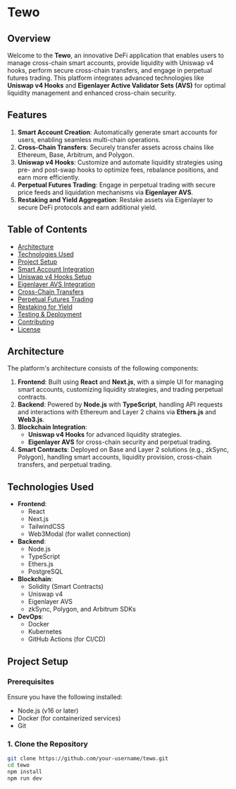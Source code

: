 # Tewo

## Overview

Welcome to the **Tewo**, an innovative DeFi application that enables users to manage cross-chain smart accounts, provide liquidity with Uniswap v4 hooks, perform secure cross-chain transfers, and engage in perpetual futures trading. This platform integrates advanced technologies like **Uniswap v4 Hooks** and **Eigenlayer Active Validator Sets (AVS)** for optimal liquidity management and enhanced cross-chain security.

## Features

1. **Smart Account Creation**: Automatically generate smart accounts for users, enabling seamless multi-chain operations.
2. **Cross-Chain Transfers**: Securely transfer assets across chains like Ethereum, Base, Arbitrum, and Polygon.
3. **Uniswap v4 Hooks**: Customize and automate liquidity strategies using pre- and post-swap hooks to optimize fees, rebalance positions, and earn more efficiently.
4. **Perpetual Futures Trading**: Engage in perpetual trading with secure price feeds and liquidation mechanisms via **Eigenlayer AVS**.
5. **Restaking and Yield Aggregation**: Restake assets via Eigenlayer to secure DeFi protocols and earn additional yield.

## Table of Contents

- [Architecture](#architecture)
- [Technologies Used](#technologies-used)
- [Project Setup](#project-setup)
- [Smart Account Integration](#smart-account-integration)
- [Uniswap v4 Hooks Setup](#uniswap-v4-hooks-setup)
- [Eigenlayer AVS Integration](#eigenlayer-avs-integration)
- [Cross-Chain Transfers](#cross-chain-transfers)
- [Perpetual Futures Trading](#perpetual-futures-trading)
- [Restaking for Yield](#restaking-for-yield)
- [Testing & Deployment](#testing--deployment)
- [Contributing](#contributing)
- [License](#license)

## Architecture

The platform's architecture consists of the following components:

1. **Frontend**: Built using **React** and **Next.js**, with a simple UI for managing smart accounts, customizing liquidity strategies, and trading perpetual contracts.
2. **Backend**: Powered by **Node.js** with **TypeScript**, handling API requests and interactions with Ethereum and Layer 2 chains via **Ethers.js** and **Web3.js**.
3. **Blockchain Integration**: 
   - **Uniswap v4 Hooks** for advanced liquidity strategies.
   - **Eigenlayer AVS** for cross-chain security and perpetual trading.
4. **Smart Contracts**: Deployed on Base and Layer 2 solutions (e.g., zkSync, Polygon), handling smart accounts, liquidity provision, cross-chain transfers, and perpetual trading.

## Technologies Used

- **Frontend**: 
  - React
  - Next.js
  - TailwindCSS
  - Web3Modal (for wallet connection)
- **Backend**:
  - Node.js
  - TypeScript
  - Ethers.js
  - PostgreSQL
- **Blockchain**:
  - Solidity (Smart Contracts)
  - Uniswap v4
  - Eigenlayer AVS
  - zkSync, Polygon, and Arbitrum SDKs
- **DevOps**:
  - Docker
  - Kubernetes
  - GitHub Actions (for CI/CD)

## Project Setup

### Prerequisites
Ensure you have the following installed:
- Node.js (v16 or later)
- Docker (for containerized services)
- Git

### 1. Clone the Repository
```bash
git clone https://github.com/your-username/tewo.git
cd tewo
npm install
npm run dev
```
